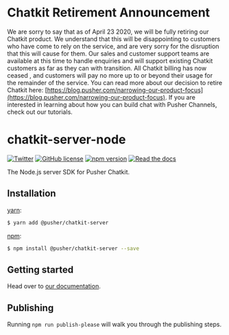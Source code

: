 # Chatkit Retirement Announcement
We are sorry to say that as of April 23 2020, we will be fully retiring our
Chatkit product. We understand that this will be disappointing to customers who
have come to rely on the service, and are very sorry for the disruption that
this will cause for them. Our sales and customer support teams are available at
this time to handle enquiries and will support existing Chatkit customers as
far as they can with transition. All Chatkit billing has now ceased , and
customers will pay no more up to or beyond their usage for the remainder of the
service. You can read more about our decision to retire Chatkit here:
[https://blog.pusher.com/narrowing-our-product-focus](https://blog.pusher.com/narrowing-our-product-focus).
If you are interested in learning about how you can build chat with Pusher
Channels, check out our tutorials.

# chatkit-server-node

[![Twitter](https://img.shields.io/badge/twitter-@Pusher-blue.svg?style=flat)](http://twitter.com/Pusher)
[![GitHub license](https://img.shields.io/badge/license-MIT-lightgrey.svg)](https://github.com/pusher/chatkit-server-node/blob/master/LICENSE.md)
[![npm version](https://badge.fury.io/js/%40pusher%2Fchatkit-server.svg)](https://badge.fury.io/js/%40pusher%2Fchatkit-server)
[![Read the docs](https://img.shields.io/badge/read_the-docs-92A8D1.svg)](https://docs.pusher.com/chatkit/reference/server-node)

The Node.js server SDK for Pusher Chatkit.

## Installation

[yarn](https://yarnpkg.com/):

```sh
$ yarn add @pusher/chatkit-server
```

[npm](https://www.npmjs.com/):

```sh
$ npm install @pusher/chatkit-server --save
```

## Getting started

Head over to [our documentation](https://docs.pusher.com/chatkit/reference/server-node).

## Publishing

Running `npm run publish-please` will walk you through the publishing steps.
